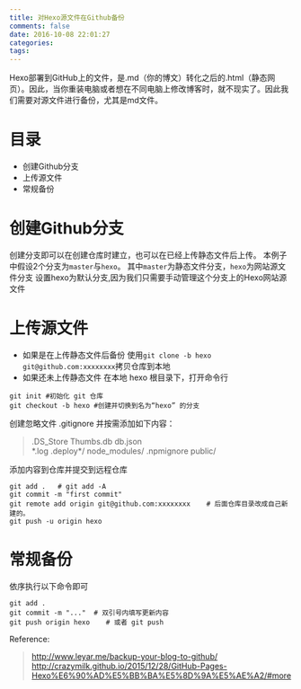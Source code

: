 ```yaml
---
title: 对Hexo源文件在Github备份
comments: false
date: 2016-10-08 22:01:27
categories:
tags:
---
```

Hexo部署到GitHub上的文件，是.md（你的博文）转化之后的.html（静态网页）。因此，当你重装电脑或者想在不同电脑上修改博客时，就不现实了。因此我们需要对源文件进行备份，尤其是md文件。
<!--more-->
# 目录
- 创建Github分支
- 上传源文件
- 常规备份

# 创建Github分支
创建分支即可以在创建仓库时建立，也可以在已经上传静态文件后上传。
本例子中假设2个分支为`master`与`hexo`。
其中`master`为静态文件分支，`hexo`为网站源文件分支
设置hexo为默认分支,因为我们只需要手动管理这个分支上的Hexo网站源文件
# 上传源文件
- 如果是在上传静态文件后备份
使用`git clone -b hexo git@github.com:xxxxxxxx`拷贝仓库到本地
- 如果还未上传静态文件
在本地 hexo 根目录下，打开命令行
```
git init #初始化 git 仓库
git checkout -b hexo #创建并切换到名为“hexo” 的分支
```

创建忽略文件 .gitignore
并按需添加如下内容：
> .DS_Store 
> Thumbs.db
> db.json  
> \*.log
> .deploy*/
> node_modules/
> .npmignore
> public/

添加内容到仓库并提交到远程仓库
```
git add .   # git add -A
git commit -m "first commit"
git remote add origin git@github.com:xxxxxxxx	 # 后面仓库目录改成自己新建的。
git push -u origin hexo
```
# 常规备份
依序执行以下命令即可
```
git add .
git commit -m "..."	 # 双引号内填写更新内容
git push origin hexo	# 或者 git push
```

Reference:
> http://www.leyar.me/backup-your-blog-to-github/
> http://crazymilk.github.io/2015/12/28/GitHub-Pages-Hexo%E6%90%AD%E5%BB%BA%E5%8D%9A%E5%AE%A2/#more